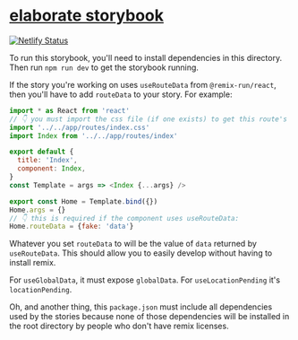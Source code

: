 # [elaborate storybook](https://elaborate.netlify.app)

[![Netlify Status](https://api.netlify.com/api/v1/badges/0810f882-30ea-4448-b202-7717e680ddce/deploy-status)](https://app.netlify.com/sites/elaborate/deploys)

To run this storybook, you'll need to install dependencies in this directory.
Then run `npm run dev` to get the storybook running.

If the story you're working on uses `useRouteData` from `@remix-run/react`, then
you'll have to add `routeData` to your story. For example:

```javascript
import * as React from 'react'
// 👇 you must import the css file (if one exists) to get this route's CSS loaded
import '../../app/routes/index.css'
import Index from '../../app/routes/index'

export default {
  title: 'Index',
  component: Index,
}
const Template = args => <Index {...args} />

export const Home = Template.bind({})
Home.args = {}
// 👇 this is required if the component uses useRouteData:
Home.routeData = {fake: 'data'}
```

Whatever you set `routeData` to will be the value of `data` returned by
`useRouteData`. This should allow you to easily develop without having to
install remix.

For `useGlobalData`, it must expose `globalData`. For `useLocationPending` it's
`locationPending`.

Oh, and another thing, this `package.json` must include all dependencies used by
the stories because none of those dependencies will be installed in the root
directory by people who don't have remix licenses.
